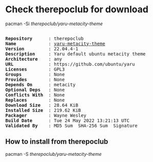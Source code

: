 # Check therepoclub for download

pacman -Si *therepoclub/yaru-metacity-theme*

<div class="highlight"><pre class="highlight"><text>
<b>Repository</b>      : therepoclub
<b>Name</b>            : <a href="../../x86_64/yaru-metacity-theme-22.04.4-1-any.pkg.tar.zst">yaru-metacity-theme</a>
<b>Version</b>         : 22.04.4-1
<b>Description</b>     : Yaru default ubuntu metacity theme
<b>Architecture</b>    : any
<b>URL</b>             : https://github.com/ubuntu/yaru
<b>Licenses</b>        : GPL3
<b>Groups</b>          : None
<b>Provides</b>        : None
<b>Depends On</b>      : metacity
<b>Optional Deps</b>   : None
<b>Conflicts With</b>  : None
<b>Replaces</b>        : None
<b>Download Size</b>   : 28.64 KiB
<b>Installed Size</b>  : 219.62 KiB
<b>Packager</b>        : Wayne Wesley <wayne6324@gmail.com>
<b>Build Date</b>      : Tue 24 May 2022 13:21:13 UTC
<b>Validated By</b>    : MD5 Sum  SHA-256 Sum  Signature
</text></pre></div>

## How to install from therepoclub

pacman -S *therepoclub/yaru-metacity-theme*
